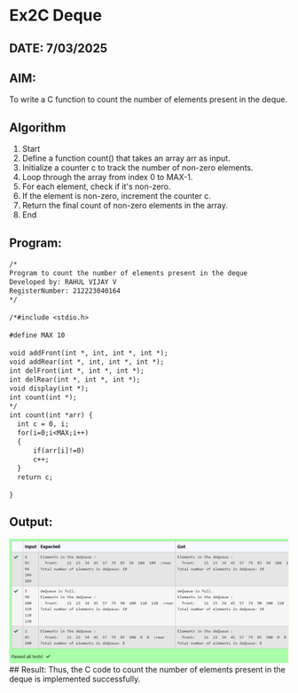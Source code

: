 # Ex2C Deque
## DATE: 7/03/2025
## AIM:
To write a C function to count the number of elements present in the deque.

## Algorithm
1.	Start
2.	Define a function count() that takes an array arr as input.
3.	Initialize a counter c to track the number of non-zero elements.
4.	Loop through the array from index 0 to MAX-1.
5.	For each element, check if it's non-zero.
6.	If the element is non-zero, increment the counter c.
7.	Return the final count of non-zero elements in the array.
8.	End   

## Program:
```
/*
Program to count the number of elements present in the deque
Developed by: RAHUL VIJAY V
RegisterNumber: 212223040164
*/

/*#include <stdio.h>

#define MAX 10

void addFront(int *, int, int *, int *);
void addRear(int *, int, int *, int *);
int delFront(int *, int *, int *);
int delRear(int *, int *, int *);
void display(int *);
int count(int *);
*/
int count(int *arr) {
  int c = 0, i;
  for(i=0;i<MAX;i++)
  {
      if(arr[i]!=0)
      c++;
  }
  return c;

}
```

## Output:
![1748750727861](image/Ex8-Deque/1748750727861.png)## Result:
Thus, the C code to count the number of elements present in the deque is implemented successfully.
